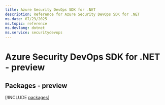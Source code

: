 ```yaml
---
title: Azure Security DevOps SDK for .NET
description: Reference for Azure Security DevOps SDK for .NET
ms.date: 07/23/2025
ms.topic: reference
ms.devlang: dotnet
ms.service: securitydevops
---
```

# Azure Security DevOps SDK for .NET - preview
## Packages - preview
[!INCLUDE [packages](security-devops-index.md)]